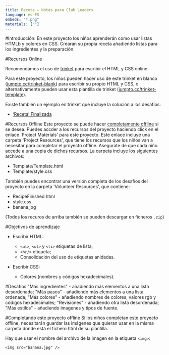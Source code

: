 ```yaml
---
title: Receta — Notas para Club Leaders
language: es-ES
embeds: "*.png"
materials: [""]
...
```


#Introducción:
En este proyecto los niños aprenderán como usar listas HTMLb y colores en CSS. Crearán su propia receta añadiendo listas para los ingredientes y la preparación.

#Recursos Online

Recomendamos el uso de [trinket](https://trinket.io/) para escribir el HTML y CSS online.

Para este proyecto, los niños pueden hacer uso de este trinket en blanco ([jumpto.cc/trinket-blank](http:/jumpto.cc/trinket-blank)) para escribir su propio HTML y CSS, o alternativamente pueden usar esta plantilla de trinket ([jumpto.cc/trinket-template](http://jumpto.cc/trinket-template)).

Existe también un ejemplo en trinket que incluye la solución a los desafíos:

+ [‘Receta’ Finalizada](https://trinket.io/html/c0fd9b40cd)


#Recursos Offline
Este proyecto se puede hacer [completamente offline](../html-css.html) si se desea. Puedes accder a los recursos del proyecto haciendo click en el enlace 'Project Materials' para este proyecto. Este enlace incluye una carpeta 'Project Resources', que tiene los recursos que los niños van a necesitar para completar el proyecto offline. Asegurate de que cada niño accede a una copia de dichos recursos. La carpeta incluye los siguientes archivos:

+ Template/Template.html
+ Template/style.css

También puedes encontrar una versión completa de los desafíos del proyecto en la carpeta 'Volunteer Resources', que contiene:

+ RecipeFinished.html
+ style.css
+ banana.jpg

(Todos los recuros de arriba también se pueden descargar en ficheros `.zip`)

#Objetivos de aprendizaje
+ Escribir HTML:
	+ `<ul>`, `<ol>` y `<li>` etiquetas de lista;
	+ `<hr/>` etiqueta;
	+ Consolidación del uso de etiquetas anidadas.

+ Escribir CSS:
	+ Colores (nombres y códigos hexadecimales).

#Desafíos
"Más ingredientes" - añadiendo más elementos a una lista desordenada;
"Más pasos" - añadiendo más elementos a una lista ordenada;
"Más colores" - añadiendo nombres de colores, valores rgb y códigos hexadecimales;
"Revisiones" - añadiendo otra lista desordenada;
"Más estilos" - añadiendo imagenes y tipos de fuente.

#Completando este proyecto offline
Si los niños completan este proyecto offline, necesitarán guardar las imágenes que quieran usar en la misma carpeta donde está el fichero html de su plantilla.

Hay que usar el nombre del archivo de la imagen en la etiqueta `<img>`:

```
<img src="banana.jpg" />
```
